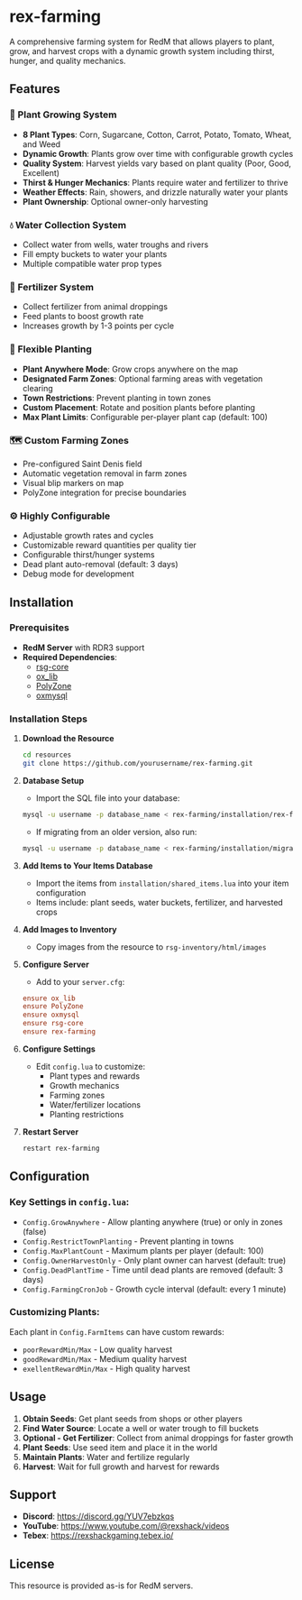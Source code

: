# rex-farming

A comprehensive farming system for RedM that allows players to plant, grow, and harvest crops with a dynamic growth system including thirst, hunger, and quality mechanics.

## Features

### 🌱 Plant Growing System
- **8 Plant Types**: Corn, Sugarcane, Cotton, Carrot, Potato, Tomato, Wheat, and Weed
- **Dynamic Growth**: Plants grow over time with configurable growth cycles
- **Quality System**: Harvest yields vary based on plant quality (Poor, Good, Excellent)
- **Thirst & Hunger Mechanics**: Plants require water and fertilizer to thrive
- **Weather Effects**: Rain, showers, and drizzle naturally water your plants
- **Plant Ownership**: Optional owner-only harvesting

### 💧 Water Collection System
- Collect water from wells, water troughs and rivers
- Fill empty buckets to water your plants
- Multiple compatible water prop types

### 💩 Fertilizer System
- Collect fertilizer from animal droppings
- Feed plants to boost growth rate
- Increases growth by 1-3 points per cycle

### 📍 Flexible Planting
- **Plant Anywhere Mode**: Grow crops anywhere on the map
- **Designated Farm Zones**: Optional farming areas with vegetation clearing
- **Town Restrictions**: Prevent planting in town zones
- **Custom Placement**: Rotate and position plants before planting
- **Max Plant Limits**: Configurable per-player plant cap (default: 100)

### 🗺️ Custom Farming Zones
- Pre-configured Saint Denis field
- Automatic vegetation removal in farm zones
- Visual blip markers on map
- PolyZone integration for precise boundaries

### ⚙️ Highly Configurable
- Adjustable growth rates and cycles
- Customizable reward quantities per quality tier
- Configurable thirst/hunger systems
- Dead plant auto-removal (default: 3 days)
- Debug mode for development

## Installation

### Prerequisites
- **RedM Server** with RDR3 support
- **Required Dependencies**:
  - [rsg-core](https://github.com/Rexshack-RedM/rsg-core)
  - [ox_lib](https://github.com/Rexshack-RedM/ox_lib)
  - [PolyZone](https://github.com/mkafrin/PolyZone)
  - [oxmysql](https://github.com/CommunityOx/oxmysql/releases/latest/download/oxmysql.zip)

### Installation Steps

1. **Download the Resource**
   ```bash
   cd resources
   git clone https://github.com/yourusername/rex-farming.git
   ```

2. **Database Setup**
   - Import the SQL file into your database:
   ```bash
   mysql -u username -p database_name < rex-farming/installation/rex-farming.sql
   ```
   - If migrating from an older version, also run:
   ```bash
   mysql -u username -p database_name < rex-farming/installation/migration_plantid_varchar.sql
   ```

3. **Add Items to Your Items Database**
   - Import the items from `installation/shared_items.lua` into your item configuration
   - Items include: plant seeds, water buckets, fertilizer, and harvested crops

4. **Add Images to Inventory**
   - Copy images from the resource to `rsg-inventory/html/images`

5. **Configure Server**
   - Add to your `server.cfg`:
   ```cfg
   ensure ox_lib
   ensure PolyZone
   ensure oxmysql
   ensure rsg-core
   ensure rex-farming
   ```

6. **Configure Settings**
   - Edit `config.lua` to customize:
     - Plant types and rewards
     - Growth mechanics
     - Farming zones
     - Water/fertilizer locations
     - Planting restrictions

7. **Restart Server**
   ```bash
   restart rex-farming
   ```

## Configuration

### Key Settings in `config.lua`:

- `Config.GrowAnywhere` - Allow planting anywhere (true) or only in zones (false)
- `Config.RestrictTownPlanting` - Prevent planting in towns
- `Config.MaxPlantCount` - Maximum plants per player (default: 100)
- `Config.OwnerHarvestOnly` - Only plant owner can harvest (default: true)
- `Config.DeadPlantTime` - Time until dead plants are removed (default: 3 days)
- `Config.FarmingCronJob` - Growth cycle interval (default: every 1 minute)

### Customizing Plants:
Each plant in `Config.FarmItems` can have custom rewards:
- `poorRewardMin/Max` - Low quality harvest
- `goodRewardMin/Max` - Medium quality harvest
- `exellentRewardMin/Max` - High quality harvest

## Usage

1. **Obtain Seeds**: Get plant seeds from shops or other players
2. **Find Water Source**: Locate a well or water trough to fill buckets
3. **Optional - Get Fertilizer**: Collect from animal droppings for faster growth
4. **Plant Seeds**: Use seed item and place it in the world
5. **Maintain Plants**: Water and fertilize regularly
6. **Harvest**: Wait for full growth and harvest for rewards

## Support

- **Discord**: https://discord.gg/YUV7ebzkqs
- **YouTube**: https://www.youtube.com/@rexshack/videos
- **Tebex**: https://rexshackgaming.tebex.io/

## License

This resource is provided as-is for RedM servers.
